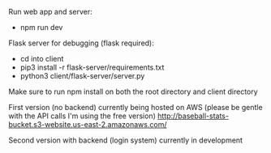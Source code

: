 Run web app and server:
- npm run dev

Flask server for debugging (flask required):
- cd into client
- pip3 install -r flask-server/requirements.txt
- python3 client/flask-server/server.py

Make sure to run npm install on both the root directory and client directory

First version (no backend) currently being hosted on AWS (please be gentle with the API calls I'm using the free version)
http://baseball-stats-bucket.s3-website.us-east-2.amazonaws.com/

Second version with backend (login system) currently in development
